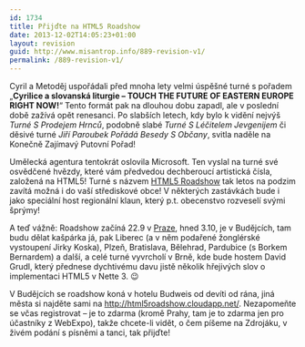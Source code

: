 ```yaml
---
id: 1734
title: Přijďte na HTML5 Roadshow
date: 2013-12-02T14:05:23+01:00
layout: revision
guid: http://www.misantrop.info/889-revision-v1/
permalink: /889-revision-v1/
---
```

Cyril a Metoděj uspořádali před mnoha lety velmi úspěšné turné s pořadem &#8222;**Cyrilice a slovanská liturgie &#8211; TOUCH THE FUTURE OF EASTERN EUROPE RIGHT NOW!**&#8220; Tento formát pak na dlouhou dobu zapadl, ale v poslední době zažívá opět renesanci. Po slabších letech, kdy bylo k vidění nejvýš _Turné S Prodejem Hrnců_, podobně slabé _Turné S Léčitelem Jevgenijem_ či děsivé turné _Jiří Paroubek Pořádá Besedy S Občany_, svitla naděle na Konečně Zajímavý Putovní Pořad!

Umělecká agentura tentokrát oslovila Microsoft. Ten vyslal na turné své osvědčené hvězdy, které vám předvedou dechberoucí artistická čísla, založená na HTML5! Turné s názvem [HTML5 Roadshow](http://html5roadshow.cloudapp.net/) tak letos na podzim zavítá možná i do vaší střediskové obce! V některých zastávkách bude i jako speciální host regionální klaun, který p.t. obecenstvo rozveselí svými šprýmy!

A teď vážně: Roadshow začíná 22.9 v [Praze](http://www.stehovani-praha.com/), hned 3.10, je v Budějcích, tam budu dělat kašpárka já, pak Liberec (a v něm podařené žonglérské vystoupení Jirky Koska), Plzeň, Bratislava, Bělehrad, Pardubice (s Borkem Bernardem) a další, a celé turné vyvrcholí v Brně, kde bude hostem David Grudl, který přednese dychtivému davu jistě několik hřejivých slov o implementaci HTML5 v Nette 3. 😉

V Budějcích se roadshow koná v hotelu Budweis od devíti od rána, jiná města si najděte sami na <http://html5roadshow.cloudapp.net/>. Nezapomeňte se včas registrovat &#8211; je to zdarma (kromě Prahy, tam je to zdarma jen pro účastníky z WebExpo), takže chcete-li vidět, o čem píšeme na Zdrojáku, v živém podání s písněmi a tanci, tak přijďte!